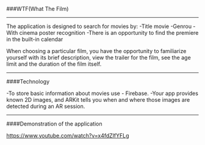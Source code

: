 ###WTF(What The Film)

----

The application is designed to search for movies by:
-Title movie
-Genrou
-With cinema poster recognition
-There is an opportunity to find the premiere in the built-in calendar

When choosing a particular film, you have the opportunity to familiarize yourself with its brief description, view the trailer for the film, see the age limit and the duration of the film itself.

----

####Technology

-To store basic information about movies use - Firebase.
-Your app provides known 2D images, and ARKit tells you when and where those images are detected during an AR session.

----

####Demonstration of the application

https://www.youtube.com/watch?v=x4fdZlfYFLg
